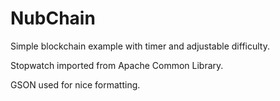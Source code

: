 # NubChain
Simple blockchain example with timer and adjustable difficulty.

Stopwatch imported from Apache Common Library.

GSON used for nice formatting.
